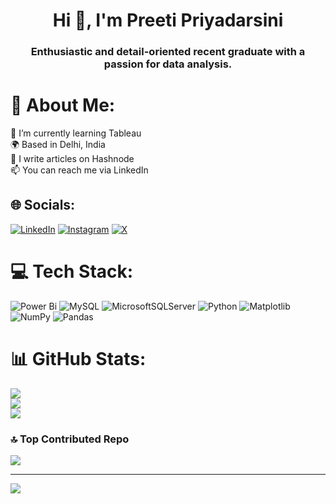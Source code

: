 <h1 align="center">Hi 👋, I'm Preeti Priyadarsini</h1>
<h3 align="center">Enthusiastic and detail-oriented recent graduate with a passion for data analysis.</h3>

# 💫 About Me:
🌱 I’m currently learning Tableau<br>🌍 Based in Delhi, India<br>📝 I write articles on Hashnode<br>📫 You can reach me via LinkedIn


## 🌐 Socials:
[![LinkedIn](https://img.shields.io/badge/LinkedIn-%230077B5.svg?logo=linkedin&logoColor=white)](https://linkedin.com/in/preeti-priyadarsini) [![Instagram](https://img.shields.io/badge/Instagram-%23E4405F.svg?logo=Instagram&logoColor=white)](https://instagram.com/preeti.analyst)  [![X](https://img.shields.io/badge/X-black.svg?logo=X&logoColor=white)](https://x.com/prttwts) 

# 💻 Tech Stack:
![Power Bi](https://img.shields.io/badge/power_bi-F2C811?style=plastic&logo=powerbi&logoColor=black) ![MySQL](https://img.shields.io/badge/mysql-4479A1.svg?style=plastic&logo=mysql&logoColor=white) ![MicrosoftSQLServer](https://img.shields.io/badge/Microsoft%20SQL%20Server-CC2927?style=plastic&logo=microsoft%20sql%20server&logoColor=white) ![Python](https://img.shields.io/badge/python-3670A0?style=plastic&logo=python&logoColor=ffdd54) ![Matplotlib](https://img.shields.io/badge/Matplotlib-%23ffffff.svg?style=plastic&logo=Matplotlib&logoColor=black) ![NumPy](https://img.shields.io/badge/numpy-%23013243.svg?style=plastic&logo=numpy&logoColor=white) ![Pandas](https://img.shields.io/badge/pandas-%23150458.svg?style=plastic&logo=pandas&logoColor=white) 
# 📊 GitHub Stats:
![](https://github-readme-stats.vercel.app/api?username=PPriyadarsini&theme=ambient_gradient&hide_border=true&include_all_commits=true&count_private=false)<br/>
![](https://github-readme-streak-stats.herokuapp.com/?user=PPriyadarsini&theme=ambient_gradient&hide_border=true)<br/>
![](https://github-readme-stats.vercel.app/api/top-langs/?username=PPriyadarsini&theme=ambient_gradient&hide_border=true&include_all_commits=true&count_private=false&layout=compact)

### 🔝 Top Contributed Repo
![](https://github-contributor-stats.vercel.app/api?username=PPriyadarsini&limit=5&theme=ambient_gradient&combine_all_yearly_contributions=true)

---
[![](https://visitcount.itsvg.in/api?id=PPriyadarsini&icon=0&color=10)](https://visitcount.itsvg.in)


<!-- Proudly created with GPRM ( https://gprm.itsvg.in ) -->

<!-- Proudly created with GPRM ( https://gprm.itsvg.in ) -->
